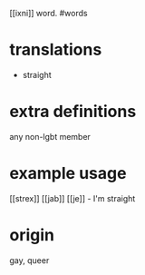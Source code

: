 [[ixni]] word.
#words
# translations
- straight
# extra definitions
any non-lgbt member
# example usage
[[strex]] [[jab]] [[je]] - I'm straight
# origin
gay, queer